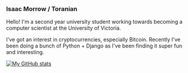 ### Isaac Morrow / Toranian
Hello! I'm a second year university student working towards becoming a computer scientist at the University of Victoria. 

I've got an interest in cryptocurrencies, especially Bitcoin. Recently I've been doing a bunch of Python + Django as I've been finding it super fun and interesting.



[![My GitHub stats](https://github-readme-stats.vercel.app/api?username=Toranian)](https://github.com/anuraghazra/github-readme-stats)
